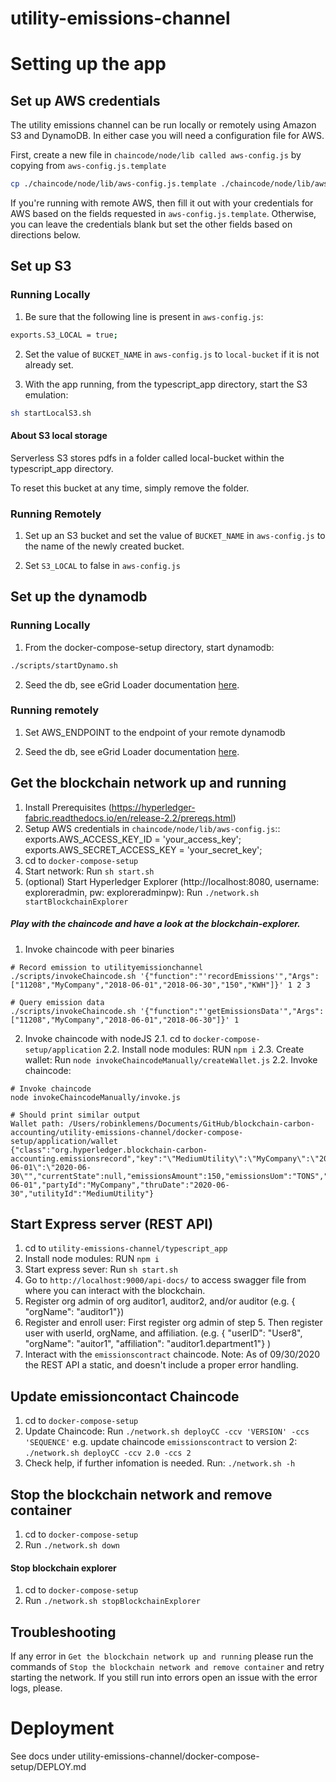 # utility-emissions-channel

# Setting up the app

## Set up AWS credentials

The utility emissions channel can be run locally or remotely using Amazon S3 and DynamoDB. In either case you will need a configuration file for AWS.

First, create a new file in `chaincode/node/lib called aws-config.js` by copying from `aws-config.js.template`

```bash
cp ./chaincode/node/lib/aws-config.js.template ./chaincode/node/lib/aws-config.js
```

If you're running with remote AWS, then fill it out with your credentials for AWS based on the fields requested in `aws-config.js.template`. Otherwise, you can leave the credentials blank but set the other fields based on directions below.

## Set up S3

### Running Locally

1. Be sure that the following line is present in `aws-config.js`:

```bash
exports.S3_LOCAL = true;
```

2. Set the value of `BUCKET_NAME` in `aws-config.js` to `local-bucket` if it is not already set.

3. With the app running, from the typescript_app directory, start the S3 emulation:

```bash
sh startLocalS3.sh
```

#### About S3 local storage

Serverless S3 stores pdfs in a folder called local-bucket within the typescript_app directory.

To reset this bucket at any time, simply remove the folder.

### Running Remotely

1. Set up an S3 bucket and set the value of `BUCKET_NAME` in `aws-config.js` to the name of the newly created bucket.

2. Set `S3_LOCAL` to false in `aws-config.js`

## Set up the dynamodb

### Running Locally

1. From the docker-compose-setup directory, start dynamodb:

```bash
./scripts/startDynamo.sh
```

2. Seed the db, see eGrid Loader documentation [here](egrid-data-loader/README.md).

### Running remotely

1. Set AWS_ENDPOINT to the endpoint of your remote dynamodb

2. Seed the db, see eGrid Loader documentation [here](egrid-data-loader/README.md).

## Get the blockchain network up and running

1. Install Prerequisites (https://hyperledger-fabric.readthedocs.io/en/release-2.2/prereqs.html)
2. Setup AWS credentials in `chaincode/node/lib/aws-config.js`::
   exports.AWS_ACCESS_KEY_ID = 'your_access_key';
   exports.AWS_SECRET_ACCESS_KEY = 'your_secret_key';
3. cd to `docker-compose-setup`
4. Start network: Run `sh start.sh`
5. (optional) Start Hyperledger Explorer (http://localhost:8080, username: exploreradmin, pw: exploreradminpw): Run `./network.sh startBlockchainExplorer`

##### Play with the chaincode and have a look at the blockchain-explorer.

1. Invoke chaincode with peer binaries

```shell
# Record emission to utilityemissionchannel
./scripts/invokeChaincode.sh '{"function":"'recordEmissions'","Args":["11208","MyCompany","2018-06-01","2018-06-30","150","KWH"]}' 1 2 3

# Query emission data
./scripts/invokeChaincode.sh '{"function":"'getEmissionsData'","Args":["11208","MyCompany","2018-06-01","2018-06-30"]}' 1
```

2. Invoke chaincode with nodeJS
   2.1. cd to `docker-compose-setup/application`
   2.2. Install node modules: RUN `npm i`
   2.3. Create wallet: Run `node invokeChaincodeManually/createWallet.js`
   2.2. Invoke chaincode:

```shell
# Invoke chaincode
node invokeChaincodeManually/invoke.js

# Should print similar output
Wallet path: /Users/robinklemens/Documents/GitHub/blockchain-carbon-accounting/utility-emissions-channel/docker-compose-setup/application/wallet
{"class":"org.hyperledger.blockchain-carbon-accounting.emissionsrecord","key":"\"MediumUtility\":\"MyCompany\":\"2020-06-01\":\"2020-06-30\"","currentState":null,"emissionsAmount":150,"emissionsUom":"TONS","fromDate":"2020-06-01","partyId":"MyCompany","thruDate":"2020-06-30","utilityId":"MediumUtility"}
```

## Start Express server (REST API)

1. cd to `utility-emissions-channel/typescript_app`
2. Install node modules: RUN `npm i`
3. Start express sever: Run `sh start.sh`
4. Go to `http://localhost:9000/api-docs/` to access swagger file from where you can interact with the blockchain.
5. Register org admin of org auditor1, auditor2, and/or auditor (e.g. { "orgName": "auditor1"})
6. Register and enroll user: First register org admin of step 5. Then register user with userId, orgName, and affiliation. (e.g. { "userID": "User8", "orgName": "auitor1", "affiliation": "auditor1.department1"} )
7. Interact with the `emissionscontract` chaincode.
   Note: As of 09/30/2020 the REST API a static, and doesn't include a proper error handling.

## Update emissioncontact Chaincode

1. cd to `docker-compose-setup`
2. Update Chaincode:
   Run `./network.sh deployCC -ccv 'VERSION' -ccs 'SEQUENCE'`
   e.g. update chaincode `emissionscontract` to version 2: `./network.sh deployCC -ccv 2.0 -ccs 2`
3. Check help, if further infomation is needed. Run: `./network.sh -h`

## Stop the blockchain network and remove container

1. cd to `docker-compose-setup`
2. Run `./network.sh down`

#### Stop blockchain explorer

1. cd to `docker-compose-setup`
2. Run `./network.sh stopBlockchainExplorer`

## Troubleshooting

If any error in `Get the blockchain network up and running` please run the commands of `Stop the blockchain network and remove container` and retry starting the network. If you still run into errors open an issue with the error logs, please.

# Deployment

See docs under utility-emissions-channel/docker-compose-setup/DEPLOY.md
